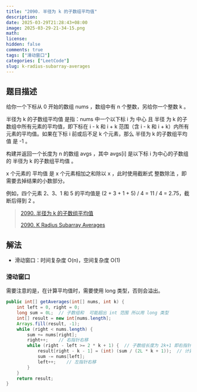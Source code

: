 ```yaml
---
title: "2090. 半径为 k 的子数组平均值"
description: 
date: 2025-03-29T21:28:43+08:00
image: 2025-03-29-21-34-15.png
math: 
license: 
hidden: false
comments: true
tags: ["滑动窗口"]
categories: ["LeetCode"]
slug: k-radius-subarray-averages
---
```


## 题目描述

给你一个下标从 0 开始的数组 nums ，数组中有 n 个整数，另给你一个整数 k 。

半径为 k 的子数组平均值 是指：nums 中一个以下标 i 为 中心 且 半径 为 k 的子数组中所有元素的平均值，即下标在 i - k 和 i + k 范围（含 i - k 和 i + k）内所有元素的平均值。如果在下标 i 前或后不足 k 个元素，那么 半径为 k 的子数组平均值 是 -1 。

构建并返回一个长度为 n 的数组 avgs ，其中 avgs[i] 是以下标 i 为中心的子数组的 半径为 k 的子数组平均值 。

x 个元素的 平均值 是 x 个元素相加之和除以 x ，此时使用截断式 整数除法 ，即需要去掉结果的小数部分。

例如，四个元素 2、3、1 和 5 的平均值是 (2 + 3 + 1 + 5) / 4 = 11 / 4 = 2.75，截断后得到 2 。

> [2090. 半径为 k 的子数组平均值](https://leetcode.cn/problems/k-radius-subarray-averages/)
>
>[2090. K Radius Subarray Averages](https://leetcode.com/problems/k-radius-subarray-averages/)

## 解法
- 滑动窗口：时间复杂度 O(n)，空间复杂度 O(1)

### 滑动窗口

需要注意的是，在计算平均值时，需要使用 long 类型，否则会溢出。
```java
public int[] getAverages(int[] nums, int k) {
    int left = 0, right = 0;
    long sum = 0L;  // 子数组和  可能超出 int 范围 所以用 long 类型
    int[] result = new int[nums.length];
    Arrays.fill(result, -1);
    while (right < nums.length) {
        sum += nums[right];
        right++;    // 右指针右移
        while (right - left >= 2 * k + 1) {  // 子数组长度为 2k+1 即右指针 - 左指针 = 2k 进入子数组计算
            result[right - k - 1] = (int) (sum / (2L * k + 1));  // 计算子数组最大平均数 即子数组和 / 子数组长度
            sum -= nums[left];
            left++;    // 左指针右移
        }
    }
    return result;
}
```